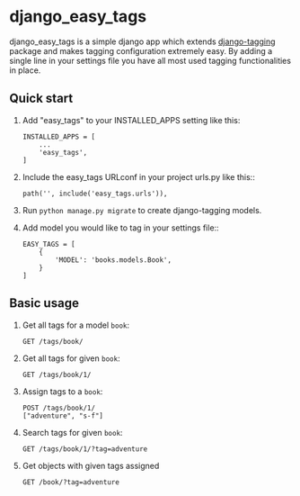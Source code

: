 
# django_easy_tags

django_easy_tags is a simple django app which extends [django-tagging](https://django-tagging.readthedocs.io/en/develop/) package and makes tagging configuration extremely easy. By adding a single line in your settings file you have all most used tagging functionalities in place.

## Quick start


1. Add "easy_tags" to your INSTALLED_APPS setting like this:
    ```
    INSTALLED_APPS = [
        ...
        'easy_tags',
    ]
    ```
1. Include the easy_tags URLconf in your project urls.py like this::
    ```
    path('', include('easy_tags.urls')),
    ```
1. Run `python manage.py migrate` to create django-tagging models.

1. Add model you would like to tag in your settings file::
    ```
    EASY_TAGS = [
        {
            'MODEL': 'books.models.Book',
        }
    ]
    ```

## Basic usage

1. Get all tags for a model `book`:
    ```
   GET /tags/book/
    ```
1. Get all tags for given `book`:
    ```
   GET /tags/book/1/
    ```
1. Assign tags to a `book`:
    ```
   POST /tags/book/1/
   ["adventure", "s-f"]
    ```
1. Search tags for given `book`:
    ```
   GET /tags/book/1/?tag=adventure
    ```
1. Get objects with given tags assigned
    ```
   GET /book/?tag=adventure
    ```
